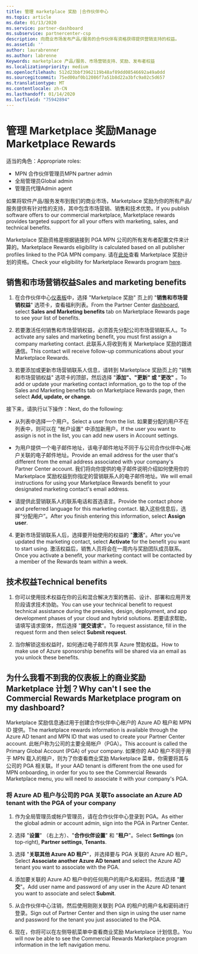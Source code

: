 ```yaml
---
title: 管理 marketplace 奖励 |合作伙伴中心
ms.topic: article
ms.date: 01/13/2020
ms.service: partner-dashboard
ms.subservice: partnercenter-csp
description: 向商业市场发布产品/服务的合作伙伴有资格获得提供营销支持的权益。
ms.assetid: ''
author: laurabrenner
ms.author: labrenne
Keywords: marketplace 产品/服务、市场营销支持、奖励、发布者权益
ms.localizationpriority: medium
ms.openlocfilehash: 512d23bbf3962119b48af89dd08546692a49a0dd
ms.sourcegitcommit: 75ed00af0b12086f7a51b8d22a3bfc9a02c5d657
ms.translationtype: MT
ms.contentlocale: zh-CN
ms.lasthandoff: 01/14/2020
ms.locfileid: "75942894"
---
```

# <a name="manage-marketplace-rewards"></a><span data-ttu-id="8085c-104">管理 Marketplace 奖励</span><span class="sxs-lookup"><span data-stu-id="8085c-104">Manage Marketplace Rewards</span></span>

<span data-ttu-id="8085c-105">适当的角色：</span><span class="sxs-lookup"><span data-stu-id="8085c-105">Appropriate roles:</span></span>

- <span data-ttu-id="8085c-106">MPN 合作伙伴管理员</span><span class="sxs-lookup"><span data-stu-id="8085c-106">MPN partner admin</span></span>
- <span data-ttu-id="8085c-107">全局管理员</span><span class="sxs-lookup"><span data-stu-id="8085c-107">Global admin</span></span>
- <span data-ttu-id="8085c-108">管理员代理</span><span class="sxs-lookup"><span data-stu-id="8085c-108">Admin agent</span></span>

<span data-ttu-id="8085c-109">如果将软件产品/服务发布到我们的商业市场，Marketplace 奖励为你的所有产品/服务提供有针对性的支持，其中包含市场营销、销售和技术优势。</span><span class="sxs-lookup"><span data-stu-id="8085c-109">If you  publish software offers to our commercial marketplace, Marketplace rewards provides targeted support for all your offers with marketing, sales, and technical benefits.</span></span> 

<span data-ttu-id="8085c-110">Marketplace 奖励资格是根据链接到 PGA MPN 公司的所有发布者配置文件来计算的。</span><span class="sxs-lookup"><span data-stu-id="8085c-110">Marketplace Rewards eligibility is calculated based on all publisher profiles linked to the PGA MPN company.</span></span> <span data-ttu-id="8085c-111">请在[此处](https://partner.microsoft.com/dashboard/mpn/program/commercialmarketplace)查看 Marketplace 奖励计划的资格。</span><span class="sxs-lookup"><span data-stu-id="8085c-111">Check your eligibility for Marketplace Rewards program [here](https://partner.microsoft.com/dashboard/mpn/program/commercialmarketplace).</span></span> 


## <a name="sales-and-marketing-benefits"></a><span data-ttu-id="8085c-112">销售和市场营销权益</span><span class="sxs-lookup"><span data-stu-id="8085c-112">Sales and marketing benefits</span></span>

1. <span data-ttu-id="8085c-113">在合作伙伴中心[仪表板](https://partner.microsoft.com/dashboard)中，选择 "Marketplace 奖励" 页上的 "**销售和市场营销权益**" 选项卡，查看福利列表。</span><span class="sxs-lookup"><span data-stu-id="8085c-113">From the Partner Center [dashboard](https://partner.microsoft.com/dashboard), select **Sales and Marketing benefits** tab on Marketplace Rewards page to see your list of benefits.</span></span> 

2. <span data-ttu-id="8085c-114">若要激活任何销售和市场营销权益，必须首先分配公司市场营销联系人。</span><span class="sxs-lookup"><span data-stu-id="8085c-114">To activate any sales and marketing benefit, you must first assign a company marketing contact.</span></span> <span data-ttu-id="8085c-115">此联系人将收到有关 Marketplace 奖励的跟进通信。</span><span class="sxs-lookup"><span data-stu-id="8085c-115">This contact will receive follow-up communications about your Marketplace Rewards.</span></span>

3. <span data-ttu-id="8085c-116">若要添加或更新市场营销联系人信息，请转到 Marketplace 奖励页上的 "销售和市场营销权益" 选项卡的顶部，然后选择 "**添加"、"更新" 或 "更改"** 。</span><span class="sxs-lookup"><span data-stu-id="8085c-116">To add or update your marketing contact information, go to the top of the Sales and Marketing benefits tab on Marketplace Rewards page, then select **Add, update, or change**.</span></span> 

<span data-ttu-id="8085c-117">接下来，请执行以下操作：</span><span class="sxs-lookup"><span data-stu-id="8085c-117">Next, do the following:</span></span>

  - <span data-ttu-id="8085c-118">从列表中选择一个用户。</span><span class="sxs-lookup"><span data-stu-id="8085c-118">Select a user from the list.</span></span> <span data-ttu-id="8085c-119">如果要分配的用户不在列表中，则可以在 "帐户设置" 中添加新用户。</span><span class="sxs-lookup"><span data-stu-id="8085c-119">If the user you want to assign is not in the list, you can add new users in Account settings.</span></span>

  - <span data-ttu-id="8085c-120">为用户提供一个电子邮件地址，该电子邮件地址不同于与公司合作伙伴中心帐户关联的电子邮件地址。</span><span class="sxs-lookup"><span data-stu-id="8085c-120">Provide an email address for the user that's different from the email address associated with your company's Partner Center account.</span></span> <span data-ttu-id="8085c-121">我们将向你提供的电子邮件说明介绍如何使用你的 Marketplace 奖励权益到你指定的营销联系人的电子邮件地址。</span><span class="sxs-lookup"><span data-stu-id="8085c-121">We will email instructions for using your Marketplace Rewards benefit to your designated marketing contact's email address.</span></span>

  - <span data-ttu-id="8085c-122">请提供此营销联系人的联系电话和首选语言。</span><span class="sxs-lookup"><span data-stu-id="8085c-122">Provide the contact phone and preferred language for this marketing contact.</span></span> <span data-ttu-id="8085c-123">输入这些信息后，选择“分配用户”。</span><span class="sxs-lookup"><span data-stu-id="8085c-123">After you finish entering this information, select **Assign user**.</span></span>

4. <span data-ttu-id="8085c-124">更新市场营销联系人后，选择要开始使用的权益的 "**激活**"。</span><span class="sxs-lookup"><span data-stu-id="8085c-124">After you’ve updated the marketing contact, select **Activate** for the benefit you want to start using.</span></span> <span data-ttu-id="8085c-125">激活权益后，销售人员将会在一周内与奖励团队成员联系。</span><span class="sxs-lookup"><span data-stu-id="8085c-125">Once you activate a benefit, your marketing contact will be contacted by a member of the Rewards team within a week.</span></span>

## <a name="technical-benefits"></a><span data-ttu-id="8085c-126">技术权益</span><span class="sxs-lookup"><span data-stu-id="8085c-126">Technical benefits</span></span>

1. <span data-ttu-id="8085c-127">你可以使用技术权益在你的云和混合解决方案的售前、设计、部署和应用开发阶段请求技术协助。</span><span class="sxs-lookup"><span data-stu-id="8085c-127">You can use your technical benefit to request technical assistance during the presales, design, deployment, and app development phases of your cloud and hybrid solutions.</span></span> <span data-ttu-id="8085c-128">若要请求帮助，请填写请求窗体，然后选择 "**提交请求**"。</span><span class="sxs-lookup"><span data-stu-id="8085c-128">To request assistance, fill in the request form and then select **Submit request**.</span></span>

2. <span data-ttu-id="8085c-129">当你解锁这些权益时，如何通过电子邮件共享 Azure 赞助权益。</span><span class="sxs-lookup"><span data-stu-id="8085c-129">How to make use of Azure sponsorship benefits will be shared via an email as you unlock these benefits.</span></span> 

## <a name="why-cant-i-see-the-commercial-rewards-marketplace-program-on-my-dashboard"></a><span data-ttu-id="8085c-130">为什么我看不到我的仪表板上的商业奖励 Marketplace 计划？</span><span class="sxs-lookup"><span data-stu-id="8085c-130">Why can't I see the Commercial Rewards Marketplace program on my dashboard?</span></span>

<span data-ttu-id="8085c-131">Marketplace 奖励信息通过用于创建合作伙伴中心帐户的 Azure AD 租户和 MPN ID 提供。</span><span class="sxs-lookup"><span data-stu-id="8085c-131">The marketplace rewards information is available through the Azure AD tenant and MPN ID that was used to create your Partner Center account.</span></span> <span data-ttu-id="8085c-132">此帐户称为公司的主要全局帐户（PGA）。</span><span class="sxs-lookup"><span data-stu-id="8085c-132">This account is called the Primary Global Account (PGA) of your company.</span></span> <span data-ttu-id="8085c-133">如果你的 AAD 租户不同于用于 MPN 载入的租户，则为了你查看商业奖励 Marketplace 菜单，你需要将其与公司的 PGA 相关联。</span><span class="sxs-lookup"><span data-stu-id="8085c-133">If your AAD tenant is different from the  one used for MPN onboarding, in order for you to see the Commercial Rewards Marketplace menu, you will need to associate it with your company's PGA.</span></span> 

### <a name="to-associate-an-azure-ad-tenant-with-the-pga-of-your-company"></a><span data-ttu-id="8085c-134">将 Azure AD 租户与公司的 PGA 关联</span><span class="sxs-lookup"><span data-stu-id="8085c-134">To associate an Azure AD tenant with the PGA of your company</span></span>

1. <span data-ttu-id="8085c-135">作为全局管理员或帐户管理员，请在合作伙伴中心登录到 PGA。</span><span class="sxs-lookup"><span data-stu-id="8085c-135">As either the global admin or account admin, sign into the PGA in Partner Center.</span></span>

2. <span data-ttu-id="8085c-136">选择 "**设置**" （右上方）、"**合作伙伴设置**" 和 "**租户**"。</span><span class="sxs-lookup"><span data-stu-id="8085c-136">Select **Settings** (on top-right), **Partner settings**, **Tenants**.</span></span> 

3. <span data-ttu-id="8085c-137">选择 "**关联其他 Azure AD 租户**"，并选择要与 PGA 关联的 Azure AD 租户。</span><span class="sxs-lookup"><span data-stu-id="8085c-137">Select **Associate another Azure AD tenant** and select the Azure AD tenant you want to associate with the PGA.</span></span>

4. <span data-ttu-id="8085c-138">添加要关联的 Azure AD 租户中的任何用户的用户名和密码，然后选择 "**提交**"。</span><span class="sxs-lookup"><span data-stu-id="8085c-138">Add user name and password of any user in the Azure AD tenant you want to associate and select **Submit**.</span></span>

5. <span data-ttu-id="8085c-139">从合作伙伴中心注销，然后使用刚刚关联到 PGA 的租户的用户名和密码进行登录。</span><span class="sxs-lookup"><span data-stu-id="8085c-139">Sign out of Partner Center and then sign in using the user name and password for the tenant you just associated to the PGA.</span></span>

6. <span data-ttu-id="8085c-140">现在，你将可以在左侧导航菜单中查看商业奖励 Marketplace 计划信息。</span><span class="sxs-lookup"><span data-stu-id="8085c-140">You will now be able to see the Commercial Rewards Marketplace program information in the left navigation menu.</span></span>



